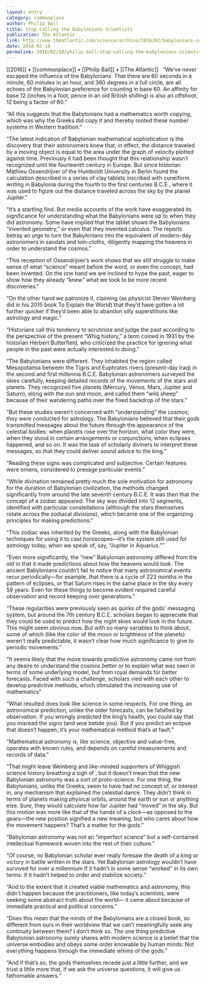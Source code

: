 ```yaml
---
layout: entry
category: commonplace
author: Philip Ball
title: Stop Calling the Babylonians Scientists
publication: The Atlantic
link: http://www.theatlantic.com/science/archive/2016/02/babylonians-scientists/462150/
date: 2016-02-10
permalink: 2016/02/10/philip-ball-stop-calling-the-babylonians-scientists
---
```


[[2016]] • [[commonplace]] • [[Philip Ball]] • [[The Atlantic]]
 
“We’ve never escaped the influence of the Babylonians. That there are 60 seconds in a minute, 60 minutes in an hour, and 360 degrees in a full circle, are all echoes of the Babylonian preference for counting in base 60. An affinity for base 12 (inches in a foot, pence in an old British shilling) is also an offshoot, 12 being a factor of 60.”

“All this suggests that the Babylonians had a mathematics worth copying, which was why the Greeks did copy it and thereby rooted these number systems in Western tradition.”

“The latest indication of Babylonian mathematical sophistication is the discovery that their astronomers knew that, in effect, the distance traveled by a moving object is equal to the area under the graph of velocity plotted against time. Previously it had been thought that this relationship wasn’t recognized until the fourteenth century in Europe. But since historian Mathieu Ossendrijver of the Humboldt University in Berlin found the calculation described in a series of clay tablets inscribed with cuneiform writing in Babylonia during the fourth to the first centuries B.C.E., where it was used to figure out the distance traveled across the sky by the planet Jupiter.”

“It’s a startling find. But media accounts of the work have exaggerated its significance for understanding what the Babylonians were up to when they did astronomy. Some have implied that the tablet shows the Babylonians “invented geometry,” or even that they invented calculus. The reports betray an urge to turn the Babylonians into the equivalent of modern-day astronomers in sandals and loin-cloths, diligently mapping the heavens in order to understand the cosmos.”

“This reception of Ossendrijver’s work shows that we still struggle to make sense of what “science” meant before the word, or even the concept, had been invented. On the one hand we are inclined to hype the past, eager to show how they already “knew” what we took to be more recent discoveries.”

“On the other hand we patronize it, claiming (as physicist Steven Weinberg did in his 2015 book To Explain the World) that they’d have gotten a lot further quicker if they’d been able to abandon silly superstitions like astrology and magic.”

“Historians call this tendency to scrutinize and judge the past according to the perspective of the present “Whig history,” a term coined in 1931 by the historian Herbert Butterfield, who criticized the practice for ignoring what people in the past were actually interested in doing.”

“The Babylonians were different. They inhabited the region called Mesopotamia between the Tigris and Euphrates rivers (present-day Iraq) in the second and first millennia B.C.E. Babylonian astronomers surveyed the skies carefully, keeping detailed records of the movements of the stars and planets. They recognized five planets (Mercury, Venus, Mars, Jupiter and Saturn), along with the sun and moon, and called them “wild sheep” because of their wandering paths over the fixed backdrop of the stars.”

“But these studies weren’t concerned with “understanding” the cosmos; they were conducted for astrology. The Babylonians believed that their gods transmitted messages about the future through the appearance of the celestial bodies: when planets rose over the horizon, what color they were, when they stood in certain arrangements or conjunctions, when eclipses happened, and so on. It was the task of scholarly diviners to interpret these messages, so that they could deliver sound advice to the king.”

“Reading these signs was complicated and subjective. Certain features were omens, considered to presage particular events.”

“While divination remained pretty much the sole motivation for astronomy for the duration of Babylonian civilization, the methods changed significantly from around the late seventh century B.C.E. It was then that the concept of a zodiac appeared: The sky was divided into 12 segments, identified with particular constellations (although the stars themselves rotate across the zodiacal divisions), which became one of the organizing principles for making predictions.”

“This zodiac was inherited by the Greeks, along with the Babylonian techniques for using it to cast horoscopes—it’s the system still used for astrology today, when we speak of, say, “Jupiter in Aquarius.””

“Even more significantly, the “new” Babylonian astronomy differed from the old in that it made predictions about how the heavens would look. The ancient Babylonians couldn’t fail to notice that many astronomical events recur periodically—for example, that there is a cycle of 223 months in the pattern of eclipses, or that Saturn rises in the same place in the sky every 59 years. Even for these things to become evident required careful observation and record keeping over generations.”

“These regularities were previously seen as quirks of the gods’ messaging system, but around the 7th century B.C.E. scholars began to appreciate that they could be used to predict how the night skies would look in the future. This might seem obvious now. But with so many variables to think about, some of which (like the color of the moon or brightness of the planets) weren’t really predictable, it wasn’t clear how much significance to give to periodic movements.”

“It seems likely that the move towards predictive astronomy came not from any desire to understand the cosmos better or to explain what was seen in terms of some underlying model, but from royal demands for better forecasts. Faced with such a challenge, scholars vied with each other to develop predictive methods, which stimulated the increasing use of mathematics”

“What resulted does look like science in some respects. For one thing, an astronomical prediction, unlike the older forecasts, can be falsified by observation. If you wrongly predicted the king’s health, you could say that you misread the signs (and woe betide you). But if you predict an eclipse that doesn’t happen, it’s your mathematical method that’s at fault.”

“Mathematical astronomy is, like science, objective and value-free, operates with known rules, and depends on careful measurements and records of data.”

“That might leave Weinberg and like-minded supporters of Whiggish science history breathing a sigh of , but it doesn’t mean that the new Babylonian astronomy was a sort of proto-science. For one thing, the Babylonians, unlike the Greeks, seem to have had no concept of, or interest in, any mechanism that explained the celestial dance. They didn’t think in terms of planets making physical orbits, around the earth or sun or anything else. Sure, they would calculate how far Jupiter had “moved” in the sky. But this motion was more like that of the hands of a clock—as opposed to the gears—the new position signified a new meaning, but who cares about how the movement happens? That’s a matter for the gods.”

“Babylonian astronomy was not an “imperfect science” but a self-contained intellectual framework woven into the rest of their culture.”

“Of course, no Babylonian scholar ever really foresaw the death of a king or victory in battle written in the stars. Yet Babylonian astrology wouldn’t have survived for over a millennium if it hadn’t in some sense “worked” in its own terms: if it hadn’t helped to order and stabilize society.”

“And to the extent that it created viable mathematics and astronomy, this didn’t happen because the practitioners, like today’s scientists, were seeking some abstract truth about the world— it came about because of immediate practical and political concerns.”

“Does this mean that the minds of the Babylonians are a closed book, so different from ours in their worldview that we can’t meaningfully seek any continuity between them? I don’t think so. The one thing predictive Babylonian astronomy surely shares with modern science is a belief that the universe embodies and obeys some order knowable by human minds: Not everything happens through the immediate whims of the gods.”

“And if that’s so, the gods themselves recede just a little further, and we trust a little more that, if we ask the universe questions, it will give us fathomable answers.”


